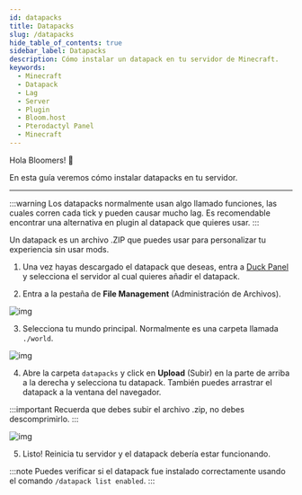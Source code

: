 ```yaml
---
id: datapacks
title: Datapacks
slug: /datapacks
hide_table_of_contents: true
sidebar_label: Datapacks
description: Cómo instalar un datapack en tu servidor de Minecraft.
keywords:
  - Minecraft
  - Datapack
  - Lag
  - Server
  - Plugin
  - Bloom.host
  - Pterodactyl Panel
  - Minecraft
---
```


Hola Bloomers! 👋

En esta guía veremos cómo instalar datapacks en tu servidor.

---

:::warning
Los datapacks normalmente usan algo llamado funciones, las cuales corren cada tick y pueden causar mucho lag. Es 
recomendable encontrar una alternativa en plugin al datapack que quieres usar.
:::

Un datapack es un archivo .ZIP que puedes usar para personalizar tu experiencia sin usar mods.

1. Una vez hayas descargado el datapack que deseas, entra a [Duck Panel](https://mc.bloom.host/) y selecciona el servidor
al cual quieres añadir el datapack.

2. Entra a la pestaña de **File Management** (Administración de Archivos).

![img](/imgs/running_a_server/datapacks/1.png)

3. Selecciona tu mundo principal. Normalmente es una carpeta llamada `./world`.

![img](/imgs/running_a_server/datapacks/2.png)

4. Abre la carpeta `datapacks` y click en **Upload** (Subir) en la parte de arriba a la derecha y selecciona tu datapack.
También puedes arrastrar el datapack a la ventana del navegador.

:::important
Recuerda que debes subir el archivo .zip, no debes descomprimirlo.
:::

![img](/imgs/running_a_server/datapacks/3.png)

5. Listo! Reinicia tu servidor y el datapack debería estar funcionando.

:::note
Puedes verificar si el datapack fue instalado correctamente usando el comando `/datapack list enabled`.
:::
